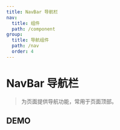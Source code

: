 ```yaml
---
title: NavBar 导航栏
nav:
  title: 组件
  path: /component
group:
  title: 导航组件
  path: /nav
  order: 4
---
```


# NavBar 导航栏

> 为页面提供导航功能，常用于页面顶部。

## DEMO

<code defaultShowCode src="./__fixtures__/basic.tsx"></code>

<API></API>

